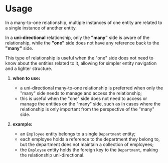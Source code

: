 # Usage
In a many-to-one relationship, multiple instances of one
entity are related to a single instance of another entity.

In a **uni-directional** relationship, only the **"many"**
side is aware of the relationship, while the **"one"** side
does not have any reference back to the **"many"** side.

This type of relationship is useful when the "one" side 
does not need to know about the entities related to it, allowing for
simpler entity navigation and a lighter structure.

1. **when to use:**
    - a uni-directional many-to-one relationship is preferred
   when only the "many" side needs to manage and access the relationship;
    - this is useful when the "one" side does not need to 
   access or manage the entities on the "many" side,
   such as in cases where the relationship is only 
   important from the perspective of the "many" side.

2. **example:**
    - an `Employee` entity belongs to a single `Department` entity;
    - each employee holds a reference to the department they belong to, but 
   the department does not maintain a collection of employees;
    - the `Employee` entity holds the foreign key to the `Department`, making 
   the relationship uni-directional.


